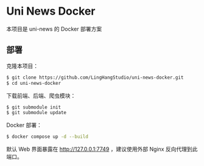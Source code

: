 # Uni News Docker

本项目是 uni-news 的 Docker 部署方案

## 部署

克隆本项目：

```sh
$ git clone https://github.com/LingHangStudio/uni-news-docker.git
$ cd uni-news-docker
```

下载前端、后端、爬虫模块：

```sh
$ git submodule init
$ git submodule update
```

Docker 部署：

```sh
$ docker compose up -d --build
```

默认 Web 界面暴露在 http://127.0.0.1:7749 ，建议使用外部 Nginx 反向代理到此端口。
